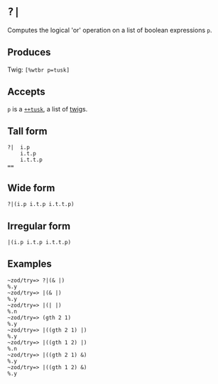 `?|`
====

Computes the logical 'or' operation on a list of boolean expressions `p`.

Produces
--------

Twig: `[%wtbr p=tusk]`

Accepts
-------

`p` is a [`++tusk`](), a list of [twig]()s.

Tall form
---------

    ?|  i.p
        i.t.p
        i.t.t.p
    ==

Wide form
---------

    ?|(i.p i.t.p i.t.t.p)

Irregular form
--------------

    |(i.p i.t.p i.t.t.p)

Examples
--------

    ~zod/try=> ?|(& |)
    %.y
    ~zod/try=> |(& |)
    %.y
    ~zod/try=> |(| |)
    %.n
    ~zod/try=> (gth 2 1)
    %.y
    ~zod/try=> |((gth 2 1) |)
    %.y
    ~zod/try=> |((gth 1 2) |)
    %.n
    ~zod/try=> |((gth 2 1) &)
    %.y
    ~zod/try=> |((gth 1 2) &)
    %.y
